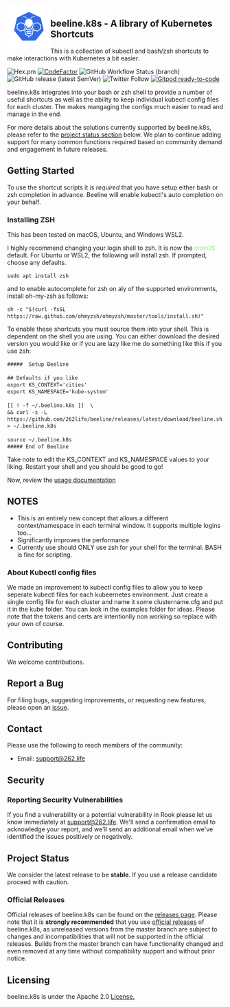 <img alt="bob" align="left" src="K8-Beeline.png" width="20%" height="20%">

## beeline.k8s - A library of Kubernetes Shortcuts

This is a collection of kubectl and bash/zsh shortcuts to make interactions with Kubernetes a bit easier.

![Hex.pm](https://img.shields.io/hexpm/l/apa)
[![CodeFactor](https://www.codefactor.io/repository/github/262life/beeline/badge)](https://www.codefactor.io/repository/github/262life/beeline)
![GitHub Workflow Status (branch)](https://img.shields.io/github/workflow/status/262life/beeline/release/v2.1.0?label=build%20v2.1.0)
![GitHub release (latest SemVer)](https://img.shields.io/github/v/release/262life/beeline)
![Twitter Follow](https://img.shields.io/twitter/follow/262life?style=social)
[![Gitpod ready-to-code](https://img.shields.io/badge/Gitpod-ready--to--code-blue?logo=gitpod)](https://gitpod.io/#https://github.com/262life/beeline)

beeline.k8s integrates into your bash or zsh shell to provide a number of useful shortcuts as well as the ability to keep individual kubectl config files for each cluster.  The makes mangaging the configs much easier to read and manage in the end.

For more details about the solutions currently supported by beeline.k8s, please refer to the [project status section](#project-status) below.
We plan to continue adding support for many common functions required based on community demand and engagement in future releases. 

## Getting Started 

To use the shortcut scripts it is *required* that you have setup either bash or zsh completion in advance.  Beeline will enable kubectl's auto completion on your behalf.

### Installing ZSH 
This has been tested on macOS, Ubuntu, and Windows WSL2.  

I highly recommend changing your login shell to zsh.  It is *now* the <span style="color:lightgreen">*macOS*</span> default.  For Ubuntu or WSL2, the following will install zsh.  If prompted, choose any defaults.

```
sudo apt install zsh
```

and to enable autocomplete for zsh on aly of the supported environments, install oh-my-zsh as follows:

```
sh -c "$(curl -fsSL https://raw.github.com/ohmyzsh/ohmyzsh/master/tools/install.sh)"
```

To enable these shortcuts you must source them into your shell.  This is dependent on the shell you are using.
You can either download the desired version you would like or if you are lazy like me do something like this if you use zsh:

```
#####  Setup Beeline

## Defaults if you like
export KS_CONTEXT='cities'
export KS_NAMESPACE='kube-system'

[[ ! -f ~/.beeline.k8s ]]  \
&& curl -s -L https://github.com/262life/beeline/releases/latest/download/beeline.sh  > ~/.beeline.k8s

source ~/.beeline.k8s
##### End of Beeline
```
Take note to edit the KS_CONTEXT and KS_NAMESPACE values to your liking.
Restart your shell and you should be good to go!  

Now, review the [usage documentation](DOCUMENTATION.md) 

## NOTES

- This is an entirely new concept that allows a different context/namespace in each terminal window.  It supports multiple logins too...
- Significantly improves the performance
- Currently use should ONLY use zsh for your shell for the terminal.  BASH is fine for scripting.

### About Kubectl config files

We made an improvement to kubectl config files to allow you to keep seperate kubectl files for each kubeernetes environment.  Just create a single config file for each cluster and name it some clustername.cfg and put it in the kube folder.  You can look in the examples folder for ideas.  Please note that the tokens and certs are intentionlly non working so replace with your own of course. 

## Contributing

We welcome contributions. 

## Report a Bug

For filing bugs, suggesting improvements, or requesting new features, please open an [issue](https://github.com/262life/beeline.k8s/issues).

## Contact

Please use the following to reach members of the community:

- Email: [support@262.life](mailto:support@262.life)

## Security

### Reporting Security Vulnerabilities

If you find a vulnerability or a potential vulnerability in Rook please let us know immediately at
[support@262.life](mailto:support@262.life). We'll send a confirmation email to acknowledge your
report, and we'll send an additional email when we've identified the issues positively or
negatively.


## Project Status

We consider the latest release to be **stable**.  If you use a release candidate proceed with caution. 


### Official Releases

Official releases of beeline.k8s can be found on the [releases page](https://github.com/262life/beeline/releases).
Please note that it is **strongly recommended** that you use [official releases](https://github.com/262life/beeline/releases) of beeline.k8s, as unreleased versions from the master branch are subject to changes and incompatibilities that will not be supported in the official releases.
Builds from the master branch can have functionality changed and even removed at any time without compatibility support and without prior notice.

## Licensing

beeline.k8s is under the Apache 2.0 [License.](LICENSE)

